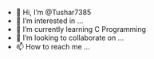 - 👋 Hi, I’m @Tushar7385
- 👀 I’m interested in ...
- 🌱 I’m currently learning C Programming
- 💞️ I’m looking to collaborate on ...
- 📫 How to reach me ...

<!---
Tushar7385/Tushar7385 is a ✨ special ✨ repository because its `README.md` (this file) appears on your GitHub profile.
You can click the Preview link to take a look at your changes.
--->
